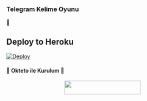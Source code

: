 ### Telegram Kelime Oyunu 
📝
## Deploy to Heroku

[![Deploy](https://www.herokucdn.com/deploy/button.svg)](https://heroku.com/deploy?template=https://github.com/murtixc/kelime)

<h4>🔺 Okteto ile Kurulum 🔻</h4> 

<p align="center"><a href="https://cloud.okteto.com/deploy?repository=https://github.com/efsane2323/kelime"><img src="https://img.shields.io/badge/Deploy%20To%20Okteto-informational?style=for-the-badge&logo=Okteto" width="200" height="35.45"/></a></p>
